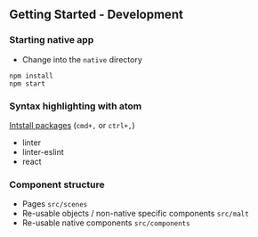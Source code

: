 ## Getting Started - Development
### Starting native app
- Change into the `native` directory
```
npm install
npm start
```

### Syntax highlighting with atom
[Intstall packages](https://flight-manual.atom.io/using-atom/sections/atom-packages/) (`cmd+,` or `ctrl+,`)
- linter
- linter-eslint
- react

### Component structure
- Pages `src/scenes`
- Re-usable objects / non-native specific components `src/malt`
- Re-usable native components `src/components`
